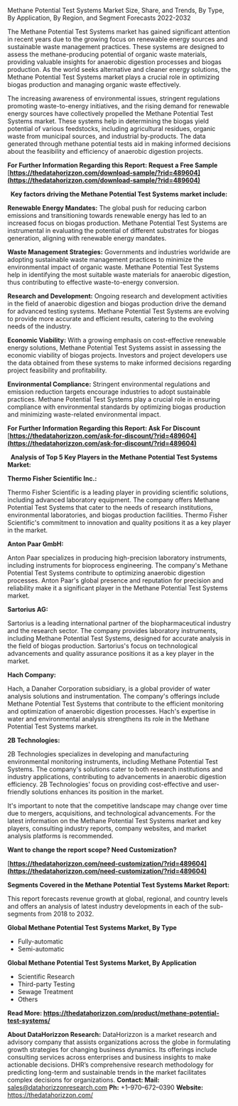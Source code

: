 ﻿Methane Potential Test Systems Market Size, Share, and Trends, By Type, By Application, By Region, and Segment Forecasts 2022-2032

The Methane Potential Test Systems market has gained significant attention in recent years due to the growing focus on renewable energy sources and sustainable waste management practices. These systems are designed to assess the methane-producing potential of organic waste materials, providing valuable insights for anaerobic digestion processes and biogas production. As the world seeks alternative and cleaner energy solutions, the Methane Potential Test Systems market plays a crucial role in optimizing biogas production and managing organic waste effectively.

The increasing awareness of environmental issues, stringent regulations promoting waste-to-energy initiatives, and the rising demand for renewable energy sources have collectively propelled the Methane Potential Test Systems market. These systems help in determining the biogas yield potential of various feedstocks, including agricultural residues, organic waste from municipal sources, and industrial by-products. The data generated through methane potential tests aid in making informed decisions about the feasibility and efficiency of anaerobic digestion projects.

**For Further Information Regarding this Report: Request a Free Sample** [**https://thedatahorizzon.com/download-sample/?rid=489604](https://thedatahorizzon.com/download-sample/?rid=489604)** 

` `**Key factors driving the Methane Potential Test Systems market include:**

**Renewable Energy Mandates:** The global push for reducing carbon emissions and transitioning towards renewable energy has led to an increased focus on biogas production. Methane Potential Test Systems are instrumental in evaluating the potential of different substrates for biogas generation, aligning with renewable energy mandates.

**Waste Management Strategies:** Governments and industries worldwide are adopting sustainable waste management practices to minimize the environmental impact of organic waste. Methane Potential Test Systems help in identifying the most suitable waste materials for anaerobic digestion, thus contributing to effective waste-to-energy conversion.

**Research and Development:** Ongoing research and development activities in the field of anaerobic digestion and biogas production drive the demand for advanced testing systems. Methane Potential Test Systems are evolving to provide more accurate and efficient results, catering to the evolving needs of the industry.

**Economic Viability:** With a growing emphasis on cost-effective renewable energy solutions, Methane Potential Test Systems assist in assessing the economic viability of biogas projects. Investors and project developers use the data obtained from these systems to make informed decisions regarding project feasibility and profitability.

**Environmental Compliance:** Stringent environmental regulations and emission reduction targets encourage industries to adopt sustainable practices. Methane Potential Test Systems play a crucial role in ensuring compliance with environmental standards by optimizing biogas production and minimizing waste-related environmental impact.

**For Further Information Regarding this Report: Ask For Discount** [**https://thedatahorizzon.com/ask-for-discount/?rid=489604](https://thedatahorizzon.com/ask-for-discount/?rid=489604)** 

` `**Analysis of Top 5 Key Players in the Methane Potential Test Systems Market:**

**Thermo Fisher Scientific Inc.:**

Thermo Fisher Scientific is a leading player in providing scientific solutions, including advanced laboratory equipment. The company offers Methane Potential Test Systems that cater to the needs of research institutions, environmental laboratories, and biogas production facilities. Thermo Fisher Scientific's commitment to innovation and quality positions it as a key player in the market.

**Anton Paar GmbH:**

Anton Paar specializes in producing high-precision laboratory instruments, including instruments for bioprocess engineering. The company's Methane Potential Test Systems contribute to optimizing anaerobic digestion processes. Anton Paar's global presence and reputation for precision and reliability make it a significant player in the Methane Potential Test Systems market.

**Sartorius AG:**

Sartorius is a leading international partner of the biopharmaceutical industry and the research sector. The company provides laboratory instruments, including Methane Potential Test Systems, designed for accurate analysis in the field of biogas production. Sartorius's focus on technological advancements and quality assurance positions it as a key player in the market.

**Hach Company:**

Hach, a Danaher Corporation subsidiary, is a global provider of water analysis solutions and instrumentation. The company's offerings include Methane Potential Test Systems that contribute to the efficient monitoring and optimization of anaerobic digestion processes. Hach's expertise in water and environmental analysis strengthens its role in the Methane Potential Test Systems market.

**2B Technologies:**

2B Technologies specializes in developing and manufacturing environmental monitoring instruments, including Methane Potential Test Systems. The company's solutions cater to both research institutions and industry applications, contributing to advancements in anaerobic digestion efficiency. 2B Technologies' focus on providing cost-effective and user-friendly solutions enhances its position in the market.

It's important to note that the competitive landscape may change over time due to mergers, acquisitions, and technological advancements. For the latest information on the Methane Potential Test Systems market and key players, consulting industry reports, company websites, and market analysis platforms is recommended.

**Want to change the report scope? Need Customization?**

[**https://thedatahorizzon.com/need-customization/?rid=489604](https://thedatahorizzon.com/need-customization/?rid=489604)** 

**Segments Covered in the Methane Potential Test Systems Market Report:**

This report forecasts revenue growth at global, regional, and country levels and offers an analysis of latest industry developments in each of the sub-segments from 2018 to 2032.

**Global Methane Potential Test Systems Market, By Type**

- Fully-automatic
- Semi-automatic

**Global Methane Potential Test Systems Market, By Application**

- Scientific Research
- Third-party Testing
- Sewage Treatment
- Others

**Read More: <https://thedatahorizzon.com/product/methane-potential-test-systems/>** 

**About DataHorizzon Research:**DataHorizzon is a market research and advisory company that assists organizations across the globe in formulating growth strategies for changing business dynamics. Its offerings include consulting services across enterprises and business insights to make actionable decisions. DHR’s comprehensive research methodology for predicting long-term and sustainable trends in the market facilitates complex decisions for organizations.**Contact:Mail:** <sales@datahorizzonresearch.com> **Ph:** +1–970–672–0390**Website:** <https://thedatahorizzon.com/> 

